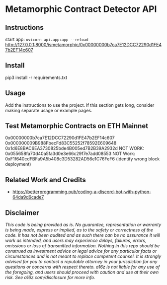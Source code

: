 # Metamorphic Contract Detector API

## Instructions

start app: ```uvicorn api.app:app --reload```
http://127.0.0.1:8000/ismetamorphic/0x00000000b7ca7E12DCC72290d1FE47b2EF14c607

## Install

pip3 install -r requirements.txt

## Usage

Add the instructions to use the project. If this section gets long, consider making separate usage or example pages.

## Test Metamorphic Contracts on ETH Mainnet

0x00000000b7ca7E12DCC72290d1FE47b2EF14c607
0x000000009B988FbecFd83C55252f78592E609648
0x1d6E8BAC6EA3730825bde4B005ed7B2B39A2932d
NOT WORK: 0x055658fa70d40a5fa3d0e3e66c29f7e7add08553
NOT Work: 0xF1f640cdFBFa9A5b408c3D53282AD56e1C76FeF6 (identify wrong block deployment)

## Related Work and Credits
- https://betterprogramming.pub/coding-a-discord-bot-with-python-64da9d6cade7


## Disclaimer
_This code is being provided as is. No guarantee, representation or warranty is being made, express or implied, as to the safety or correctness of the code. It has not been audited and as such there can be no assurance it will work as intended, and users may experience delays, failures, errors, omissions or loss of transmitted information. Nothing in this repo should be construed as investment advice or legal advice for any particular facts or circumstances and is not meant to replace competent counsel. It is strongly advised for you to contact a reputable attorney in your jurisdiction for any questions or concerns with respect thereto. a16z is not liable for any use of the foregoing, and users should proceed with caution and use at their own risk. See a16z.com/disclosure for more info._